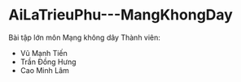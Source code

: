 # AiLaTrieuPhu---MangKhongDay
Bài tập lớn môn Mạng không dây
Thành viên:
  - Vũ Mạnh Tiến
  - Trần Đồng Hưng
  - Cao Minh Lâm
